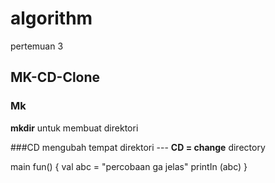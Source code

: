 # algorithm
pertemuan 3

## MK-CD-Clone

### Mk
**mkdir** untuk membuat direktori

###CD
mengubah tempat direktori --- **CD = change** directory

main fun() {
 val abc = "percobaan ga jelas"
 printIn (abc)
}


